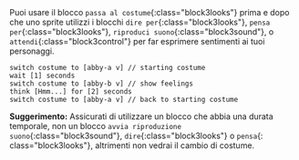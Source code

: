 
<div class="scratch-preview" style="margin-left: 15px;">
  <iframe allowtransparency="true" width="485" height="402" src="" frameborder="0"></iframe>
</div>

Puoi usare il blocco `passa al costume`{:class="block3looks"} prima e dopo che uno sprite utilizzi i blocchi `dire per`{:class="block3looks"}, `pensa per`{:class="block3looks"}, `riproduci suono`{:class="block3sound"}, o `attendi`{:class="block3control"} per far esprimere sentimenti ai tuoi personaggi.

```blocks3
switch costume to [abby-a v] // starting costume
wait [1] seconds
switch costume to [abby-b v] // show feelings
think [Hmm...] for [2] seconds
switch costume to [abby-a v] // back to starting costume
```

**Suggerimento:** Assicurati di utilizzare un blocco che abbia una durata temporale, non un blocco `avvia riproduzione suono`{:class="block3sound"}, `dire`{:class="block3looks"} o `pensa`{: class="block3looks"}, altrimenti non vedrai il cambio di costume.



